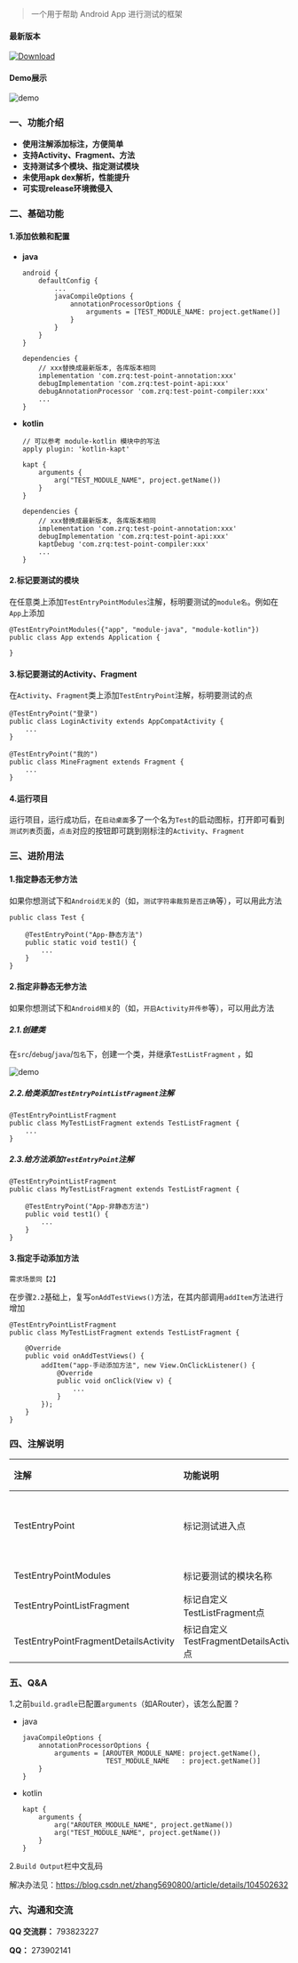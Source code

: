 

> 一个用于帮助 Android App 进行测试的框架

#### 最新版本
[![Download](https://api.bintray.com/packages/zrq/TestPoint/test-point-api/images/download.svg)](https://bintray.com/zrq/TestPoint/test-point-api/_latestVersion)

#### Demo展示
![demo](https://github.com/zrq1060/TestPoint/blob/master/screenshots/test_point_demo.gif)

### 一、功能介绍

* **使用注解添加标注，方便简单**
* **支持Activity、Fragment、方法**
* **支持测试多个模块、指定测试模块**
* **未使用apk dex解析，性能提升**
* **可实现release环境微侵入**

### 二、基础功能

#### 1.添加依赖和配置

* **java**

	```
	android {
	    defaultConfig {
	        ...
	        javaCompileOptions {
	            annotationProcessorOptions {
	                arguments = [TEST_MODULE_NAME: project.getName()]
	            }
	        }
	    }
	}

	dependencies {
	    // xxx替换成最新版本, 各库版本相同
	    implementation 'com.zrq:test-point-annotation:xxx'
	    debugImplementation 'com.zrq:test-point-api:xxx'
	    debugAnnotationProcessor 'com.zrq:test-point-compiler:xxx'
	    ...
	}
	```

* **kotlin**

	```
	// 可以参考 module-kotlin 模块中的写法
	apply plugin: 'kotlin-kapt'

	kapt {
	    arguments {
	        arg("TEST_MODULE_NAME", project.getName())
	    }
	}

	dependencies {
	    // xxx替换成最新版本, 各库版本相同
	    implementation 'com.zrq:test-point-annotation:xxx'
	    debugImplementation 'com.zrq:test-point-api:xxx'
	    kaptDebug 'com.zrq:test-point-compiler:xxx'
	    ...
	}
	```

#### 2.标记要测试的模块

在任意类上添加`TestEntryPointModules`注解，标明要测试的`module名`。例如在`App`上添加

```
@TestEntryPointModules({"app", "module-java", "module-kotlin"})
public class App extends Application {

}
```

#### 3.标记要测试的Activity、Fragment

在`Activity`、`Fragment`类上添加`TestEntryPoint`注解，标明要测试的点

```
@TestEntryPoint("登录")
public class LoginActivity extends AppCompatActivity {
    ...
}
```
```
@TestEntryPoint("我的")
public class MineFragment extends Fragment {
    ...
}
```

#### 4.运行项目

运行项目，运行成功后，在`启动桌面`多了一个名为`Test`的启动图标，打开即可看到`测试列表`页面，`点击`对应的按钮即可跳到刚标注的`Activity`、`Fragment`

### 三、进阶用法

#### 1.指定静态无参方法

如果你想测试下和`Android无关`的（如，`测试字符串裁剪是否正确`等），可以用此方法
```
public class Test {

    @TestEntryPoint("App-静态方法")
    public static void test1() {
        ...
    }
}
```
#### 2.指定非静态无参方法

如果你想测试下和`Android相关`的（如，`开启Activity并传参`等），可以用此方法

##### 2.1.创建类

在`src`/`debug`/`java`/`包名`下，创建一个类，并继承`TestListFragment` ，如

![demo](https://github.com/zrq1060/TestPoint/blob/master/screenshots/create_debug_test_list_fragment.jpg)

##### 2.2.给类添加`TestEntryPointListFragment`注解

```
@TestEntryPointListFragment
public class MyTestListFragment extends TestListFragment {
    ...
}
```

##### 2.3.给方法添加`TestEntryPoint`注解

```
@TestEntryPointListFragment
public class MyTestListFragment extends TestListFragment {

    @TestEntryPoint("App-非静态方法")
    public void test1() {
        ...
    }
}
```

#### 3.指定手动添加方法
`需求场景同【2】`

在步骤`2.2`基础上，复写`onAddTestViews()`方法，在其内部调用`addItem`方法进行增加

```
@TestEntryPointListFragment
public class MyTestListFragment extends TestListFragment {

    @Override
    public void onAddTestViews() {
        addItem("app-手动添加方法", new View.OnClickListener() {
            @Override
            public void onClick(View v) {
                ...
            }
        });
    }
}
```

### 四、注解说明

| 注解 | 功能说明 | 使用约束 | 使用范围 |
| :-- | :-- | :-- | :-- |
| TestEntryPoint | 标记测试进入点 | Activity、<br/>Fragment、<br/>静态无参方法、<br/>TestListFragment子类非静态无参方法 | 任意位置使用 |
| TestEntryPointModules | 标记要测试的模块名称 | 可放到任意类上 | 全局唯一 |
| TestEntryPointListFragment | 标记自定义<br/>TestListFragment点 | 只能是继承<br/>TestListFragment的类 | module下唯一 |
| TestEntryPointFragmentDetailsActivity | 标记自定义<br/>TestFragmentDetailsActivity点 | 只能是继承<br/>TestFragmentDetailsActivity的类 | 全局唯一 |

### 五、Q&A

1.之前`build.gradle`已配置`arguments`（如ARouter），该怎么配置？

* java
	```
	javaCompileOptions {
	    annotationProcessorOptions {
	        arguments = [AROUTER_MODULE_NAME: project.getName(),
	                     TEST_MODULE_NAME   : project.getName()]
	    }
	}
	```

* kotlin

	```
	kapt {
	    arguments {
	        arg("AROUTER_MODULE_NAME", project.getName())
	        arg("TEST_MODULE_NAME", project.getName())
	    }
	}
	```

2.`Build Output`栏中文乱码

解决办法见：https://blog.csdn.net/zhang5690800/article/details/104502632


### 六、沟通和交流

**QQ 交流群：** 793823227

**QQ：** 273902141